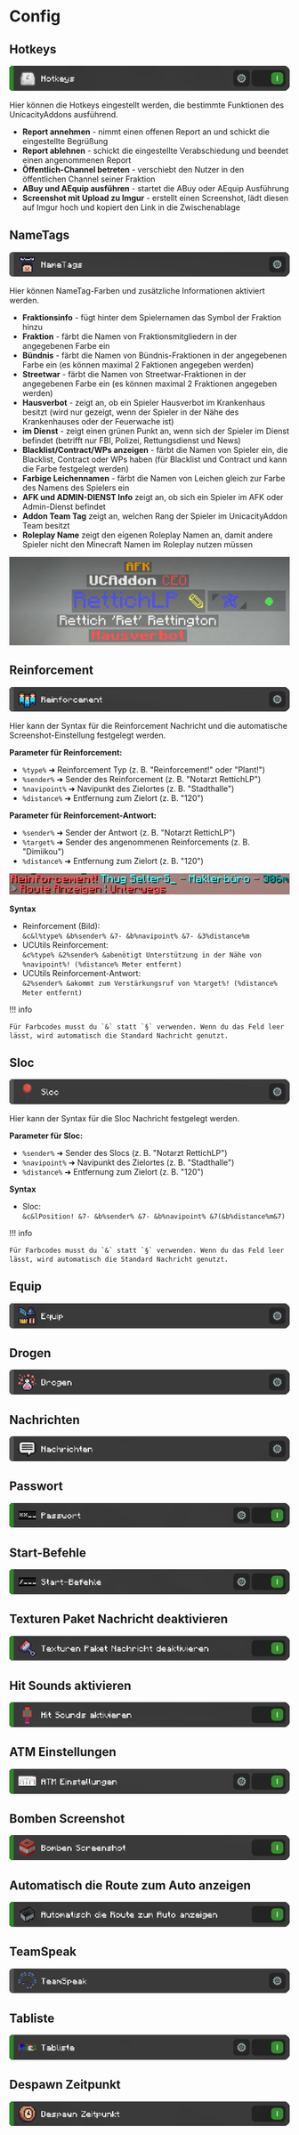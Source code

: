 # Config

## Hotkeys
![](1_hotkeys.png)

Hier können die Hotkeys eingestellt werden, die bestimmte Funktionen des UnicacityAddons ausführend.

- **Report annehmen** - nimmt einen offenen Report an und schickt die eingestellte Begrüßung
- **Report ablehnen** - schickt die eingestellte Verabschiedung und beendet einen angenommenen Report
- **Öffentlich-Channel betreten** - verschiebt den Nutzer in den öffentlichen Channel seiner Fraktion
- **ABuy und AEquip ausführen** - startet die ABuy oder AEquip Ausführung
- **Screenshot mit Upload zu Imgur** - erstellt einen Screenshot, lädt diesen auf Imgur hoch und kopiert den Link in die Zwischenablage

## NameTags
![](2_nametags.png)

Hier können NameTag-Farben und zusätzliche Informationen aktiviert werden.

- **Fraktionsinfo** - fügt hinter dem Spielernamen das Symbol der Fraktion hinzu
- **Fraktion** - färbt die Namen von Fraktionsmitgliedern in der angegebenen Farbe ein
- **Bündnis** - färbt die Namen von Bündnis-Fraktionen in der angegebenen Farbe ein (es können maximal 2 Faktionen angegeben werden)
- **Streetwar** - färbt die Namen von Streetwar-Fraktionen in der angegebenen Farbe ein (es können maximal 2 Fraktionen angegeben werden)
- **Hausverbot** - zeigt an, ob ein Spieler Hausverbot im Krankenhaus besitzt (wird nur gezeigt, wenn der Spieler in der Nähe des Krankenhauses oder der Feuerwache ist)
- **im Dienst** - zeigt einen grünen Punkt an, wenn sich der Spieler im Dienst befindet (betrifft nur FBI, Polizei, Rettungsdienst und News)
- **Blacklist/Contract/WPs anzeigen** - färbt die Namen von Spieler ein, die Blacklist, Contract oder WPs haben (für Blacklist und Contract und kann die Farbe festgelegt werden)
- **Farbige Leichennamen** - färbt die Namen von Leichen gleich zur Farbe des Namens des Spielers ein
- **AFK und ADMIN-DIENST Info** zeigt an, ob sich ein Spieler im AFK oder Admin-Dienst befindet
- **Addon Team Tag** zeigt an, welchen Rang der Spieler im UnicacityAddon Team besitzt
- **Roleplay Name** zeigt den eigenen Roleplay Namen an, damit andere Spieler nicht den Minecraft Namen im Roleplay nutzen müssen

![](2A_nametags.png)

## Reinforcement
![](3_reinforcement.png)

Hier kann der Syntax für die Reinforcement Nachricht und die automatische Screenshot-Einstellung festgelegt werden.

**Parameter für Reinforcement:**

- `%type%` ➜ Reinforcement Typ (z. B. "Reinforcement!" oder "Plant!")
- `%sender%` ➜ Sender des Reinforcement (z. B. "Notarzt RettichLP")
- `%navipoint%` ➜ Navipunkt des Zielortes (z. B. "Stadthalle")
- `%distance%` ➜ Entfernung zum Zielort (z. B. "120")

**Parameter für Reinforcement-Antwort:**

- `%sender%` ➜ Sender der Antwort (z. B. "Notarzt RettichLP")
- `%target%` ➜ Sender des angenommenen Reinforcements (z. B. "Dimiikou")
- `%distance%` ➜ Entfernung zum Zielort (z. B. "120")

![](3A_reinforcement.png)

**Syntax**

- Reinforcement (Bild):<br> `&c&l%type% &b%sender% &7- &b%navipoint% &7- &3%distance%m`
- UCUtils Reinforcement:<br> `&c%type% &2%sender% &abenötigt Unterstützung in der Nähe von %navipoint%! (%distance% Meter entfernt)`
- UCUtils Reinforcement-Antwort:<br> `&2%sender% &akommt zum Verstärkungsruf von %target%! (%distance% Meter entfernt)`

!!! info

    Für Farbcodes musst du `&` statt `§` verwenden. Wenn du das Feld leer lässt, wird automatisch die Standard Nachricht genutzt.

## Sloc
![](4_sloc.png)

Hier kann der Syntax für die Sloc Nachricht festgelegt werden.

**Parameter für Sloc:**

- `%sender%` ➜ Sender des Slocs (z. B. "Notarzt RettichLP")
- `%navipoint%` ➜ Navipunkt des Zielortes (z. B. "Stadthalle")
- `%distance%` ➜ Entfernung zum Zielort (z. B. "120")

**Syntax**

- Sloc:<br> `&c&lPosition! &7- &b%sender% &7- &b%navipoint% &7(&b%distance%m&7)`

!!! info

    Für Farbcodes musst du `&` statt `§` verwenden. Wenn du das Feld leer lässt, wird automatisch die Standard Nachricht genutzt.

## Equip
![](5_equip.png)

## Drogen
![](6_drogen.png)

## Nachrichten
![](7_nachrichten.png)

## Passwort
![](8_passwort.png)

## Start-Befehle
![](9_start_befehle.png)

## Texturen Paket Nachricht deaktivieren
![](10_texturen_paket_nachricht_deaktivieren.png)

## Hit Sounds aktivieren
![](11_hit_sounds_aktivieren.png)

## ATM Einstellungen
![](12_atm_einstellungen.png)

## Bomben Screenshot
![](13_bomben_screenshot.png)

## Automatisch die Route zum Auto anzeigen
![](14_automatisch_die_route_zum_auto_anzeigen.png)

## TeamSpeak
![](15_teamspeak.png)

## Tabliste
![](16_tabliste.png)

## Despawn Zeitpunkt
![](17_despawn_zeitpunkt.png)